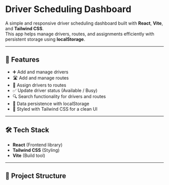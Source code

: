 # Driver Scheduling Dashboard

A simple and responsive driver scheduling dashboard built with **React**, **Vite**, and **Tailwind CSS**.  
This app helps manage drivers, routes, and assignments efficiently with persistent storage using **localStorage**.

---

## 🚀 Features
- ➕ Add and manage drivers  
- 🛣️ Add and manage routes  
- 🔄 Assign drivers to routes  
- ✅ Update driver status (Available / Busy)  
- 🔍 Search functionality for drivers and routes  
- 💾 Data persistence with localStorage  
- 🎨 Styled with Tailwind CSS for a clean UI  

---

## 🛠️ Tech Stack
- **React** (Frontend library)  
- **Tailwind CSS** (Styling)  
- **Vite** (Build tool)  

---

## 📂 Project Structure
